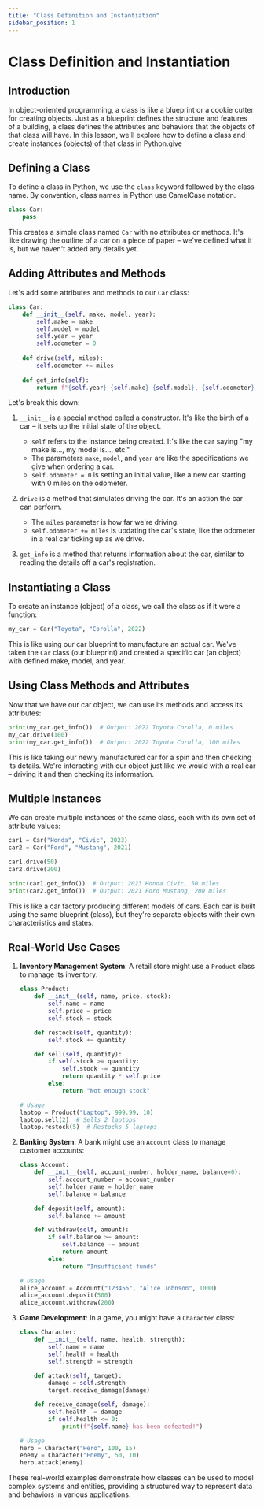 ```yaml
---
title: "Class Definition and Instantiation"
sidebar_position: 1
---
```


# Class Definition and Instantiation

## Introduction

In object-oriented programming, a class is like a blueprint or a cookie cutter for creating objects. Just as a blueprint defines the structure and features of a building, a class defines the attributes and behaviors that the objects of that class will have. In this lesson, we'll explore how to define a class and create instances (objects) of that class in Python.give

## Defining a Class

To define a class in Python, we use the `class` keyword followed by the class name. By convention, class names in Python use CamelCase notation.

```python
class Car:
    pass
```

This creates a simple class named `Car` with no attributes or methods. It's like drawing the outline of a car on a piece of paper – we've defined what it is, but we haven't added any details yet.

## Adding Attributes and Methods

Let's add some attributes and methods to our `Car` class:

```python
class Car:
    def __init__(self, make, model, year):
        self.make = make
        self.model = model
        self.year = year
        self.odometer = 0
    
    def drive(self, miles):
        self.odometer += miles
    
    def get_info(self):
        return f"{self.year} {self.make} {self.model}, {self.odometer} miles"
```

Let's break this down:

1. `__init__` is a special method called a constructor. It's like the birth of a car – it sets up the initial state of the object.
    - `self` refers to the instance being created. It's like the car saying "my make is..., my model is..., etc."
    - The parameters `make`, `model`, and `year` are like the specifications we give when ordering a car.
    - `self.odometer = 0` is setting an initial value, like a new car starting with 0 miles on the odometer.

2. `drive` is a method that simulates driving the car. It's an action the car can perform.
    - The `miles` parameter is how far we're driving.
    - `self.odometer += miles` is updating the car's state, like the odometer in a real car ticking up as we drive.

3. `get_info` is a method that returns information about the car, similar to reading the details off a car's registration.

## Instantiating a Class

To create an instance (object) of a class, we call the class as if it were a function:

```python
my_car = Car("Toyota", "Corolla", 2022)
```

This is like using our car blueprint to manufacture an actual car. We've taken the `Car` class (our blueprint) and created a specific car (an object) with defined make, model, and year.

## Using Class Methods and Attributes

Now that we have our car object, we can use its methods and access its attributes:

```python
print(my_car.get_info())  # Output: 2022 Toyota Corolla, 0 miles
my_car.drive(100)
print(my_car.get_info())  # Output: 2022 Toyota Corolla, 100 miles
```

This is like taking our newly manufactured car for a spin and then checking its details. We're interacting with our object just like we would with a real car – driving it and then checking its information.

## Multiple Instances

We can create multiple instances of the same class, each with its own set of attribute values:

```python
car1 = Car("Honda", "Civic", 2023)
car2 = Car("Ford", "Mustang", 2021)

car1.drive(50)
car2.drive(200)

print(car1.get_info())  # Output: 2023 Honda Civic, 50 miles
print(car2.get_info())  # Output: 2021 Ford Mustang, 200 miles
```

This is like a car factory producing different models of cars. Each car is built using the same blueprint (class), but they're separate objects with their own characteristics and states.

## Real-World Use Cases

1. **Inventory Management System**:
   A retail store might use a `Product` class to manage its inventory:

   ```python
   class Product:
       def __init__(self, name, price, stock):
           self.name = name
           self.price = price
           self.stock = stock

       def restock(self, quantity):
           self.stock += quantity

       def sell(self, quantity):
           if self.stock >= quantity:
               self.stock -= quantity
               return quantity * self.price
           else:
               return "Not enough stock"

   # Usage
   laptop = Product("Laptop", 999.99, 10)
   laptop.sell(2)  # Sells 2 laptops
   laptop.restock(5)  # Restocks 5 laptops
   ```

2. **Banking System**:
   A bank might use an `Account` class to manage customer accounts:

   ```python
   class Account:
       def __init__(self, account_number, holder_name, balance=0):
           self.account_number = account_number
           self.holder_name = holder_name
           self.balance = balance

       def deposit(self, amount):
           self.balance += amount

       def withdraw(self, amount):
           if self.balance >= amount:
               self.balance -= amount
               return amount
           else:
               return "Insufficient funds"

   # Usage
   alice_account = Account("123456", "Alice Johnson", 1000)
   alice_account.deposit(500)
   alice_account.withdraw(200)
   ```

3. **Game Development**:
   In a game, you might have a `Character` class:

   ```python
   class Character:
       def __init__(self, name, health, strength):
           self.name = name
           self.health = health
           self.strength = strength

       def attack(self, target):
           damage = self.strength
           target.receive_damage(damage)

       def receive_damage(self, damage):
           self.health -= damage
           if self.health <= 0:
               print(f"{self.name} has been defeated!")

   # Usage
   hero = Character("Hero", 100, 15)
   enemy = Character("Enemy", 50, 10)
   hero.attack(enemy)
   ```

These real-world examples demonstrate how classes can be used to model complex systems and entities, providing a structured way to represent data and behaviors in various applications.